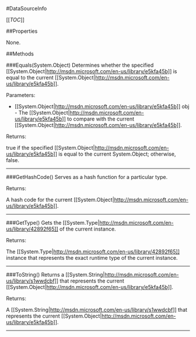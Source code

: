 #DataSourceInfo

[[_TOC_]]

##Properties

None.


##Methods

###Equals(System.Object)
Determines whether the specified [[System.Object|http://msdn.microsoft.com/en-us/library/e5kfa45b]] is equal to the current [[System.Object|http://msdn.microsoft.com/en-us/library/e5kfa45b]].

Parameters: 

* [[System.Object|http://msdn.microsoft.com/en-us/library/e5kfa45b]] obj  - The [[System.Object|http://msdn.microsoft.com/en-us/library/e5kfa45b]] to compare with the current [[System.Object|http://msdn.microsoft.com/en-us/library/e5kfa45b]].





Returns:

true if the specified [[System.Object|http://msdn.microsoft.com/en-us/library/e5kfa45b]] is equal to the current System.Object; otherwise, false.


---


###GetHashCode()
 Serves as a hash function for a particular type.  





Returns:

A hash code for the current [[System.Object|http://msdn.microsoft.com/en-us/library/e5kfa45b]].


---


###GetType()
Gets the [[System.Type|http://msdn.microsoft.com/en-us/library/42892f65]] of the current instance.





Returns:

The [[System.Type|http://msdn.microsoft.com/en-us/library/42892f65]] instance that represents the exact runtime type of the current instance.


---


###ToString()
Returns a [[System.String|http://msdn.microsoft.com/en-us/library/s1wwdcbf]] that represents the current [[System.Object|http://msdn.microsoft.com/en-us/library/e5kfa45b]].





Returns:

A [[System.String|http://msdn.microsoft.com/en-us/library/s1wwdcbf]] that represents the current [[System.Object|http://msdn.microsoft.com/en-us/library/e5kfa45b]].


---


